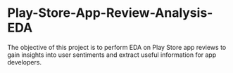 # Play-Store-App-Review-Analysis-EDA
The objective of this project is to perform EDA on Play Store app reviews to gain insights into user sentiments and extract useful information for app developers.
